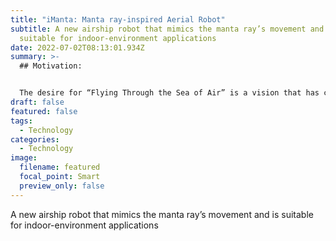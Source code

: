 ```yaml
---
title: "iManta: Manta ray-inspired Aerial Robot"
subtitle: A new airship robot that mimics the manta ray’s movement and is
  suitable for indoor-environment applications
date: 2022-07-02T08:13:01.934Z
summary: >-
  ## Motivation:


  The desire for “Flying Through the Sea of Air” is a vision that has constantly motivated us to explore the design of aerial robots since we noticed that the manta ray swims through the water as a bird flies through the air. Most conventional aerial robots are driven by propellers. However, the use of propellers is accompanied by noise and danger due to the high-speed rotation. Once the operating propeller accidentally touches persons or objects, injury or economic loss may result, which makes the propeller-based aerial robots usually unsuitable for indoor environment application. Biomimetics in propulsion inspires us to solve the above limitation.
draft: false
featured: false
tags:
  - Technology
categories:
  - Technology
image:
  filename: featured
  focal_point: Smart
  preview_only: false
---
```

A new airship robot that mimics the manta ray’s movement and is suitable for indoor-environment applications